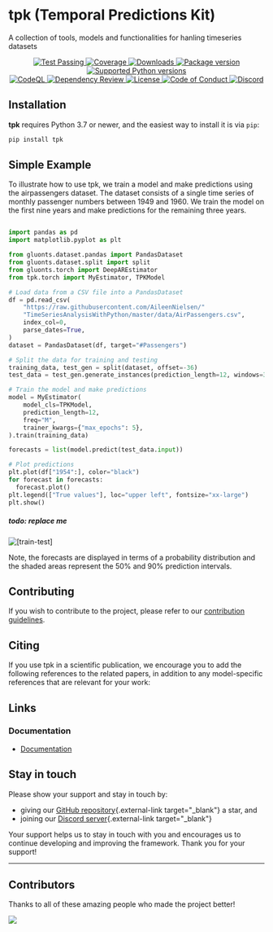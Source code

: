 # tpk (Temporal Predictions Kit)

A collection of tools, models and functionalities for hanling timeseries datasets

<!-- <img class="hide-on-website" height="100px" src="https://ts.gluon.ai/dev/_static/gluonts.svg"> -->

<!-- # GluonTS - Probabilistic Time Series Modeling in Python -->

<p align="center">
  <a href="https://github.com/airtai/tpk/actions/workflows/test.yaml" target="_blank">
    <img src="https://github.com/airtai/tpk/actions/workflows/test.yaml/badge.svg?branch=main" alt="Test Passing"/>
  </a>

<a href="https://coverage-badge.samuelcolvin.workers.dev/redirect/airtai/tpk" target="_blank">
      <img src="https://coverage-badge.samuelcolvin.workers.dev/airtai/tpk.svg" alt="Coverage">
  </a>

<a href="https://www.pepy.tech/projects/tpk" target="_blank">
    <img src="https://static.pepy.tech/personalized-badge/tpk?period=month&units=international_system&left_color=grey&right_color=green&left_text=downloads/month" alt="Downloads"/>
  </a>

<a href="https://pypi.org/project/tpk" target="_blank">
    <img src="https://img.shields.io/pypi/v/tpk?label=PyPI" alt="Package version">
  </a>

<a href="https://pypi.org/project/tpk" target="_blank">
    <img src="https://img.shields.io/pypi/pyversions/tpk.svg" alt="Supported Python versions">
  </a>

<br/>

<a href="https://github.com/airtai/tpk/actions/workflows/codeql.yml" target="_blank">
    <img src="https://github.com/airtai/tpk/actions/workflows/codeql.yml/badge.svg" alt="CodeQL">
  </a>

<a href="https://github.com/airtai/tpk/actions/workflows/dependency-review.yaml" target="_blank">
    <img src="https://github.com/airtai/tpk/actions/workflows/dependency-review.yaml/badge.svg" alt="Dependency Review">
  </a>

<a href="https://github.com/airtai/tpk/blob/main/LICENSE" target="_blank">
    <img src="https://img.shields.io/github/license/airtai/tpk.png" alt="License">
  </a>

<a href="https://github.com/airtai/tpk/blob/main/CODE_OF_CONDUCT.md" target="_blank">
    <img src="https://img.shields.io/badge/Contributor%20Covenant-2.1-4baaaa.svg" alt="Code of Conduct">
  </a>

<a href="https://discord.gg/qFm6aSqq59" target="_blank">
      <img alt="Discord" src="https://img.shields.io/discord/1085457301214855171?logo=discord">
  </a>
</p>

<!-- GluonTS is a Python package for probabilistic time series modeling, focusing on deep learning based models,
based on [PyTorch](https://pytorch.org) and [MXNet](https://mxnet.apache.org). -->

## Installation

**tpk** requires Python 3.7 or newer, and the easiest way to install it is via
`pip`:

```bash
pip install tpk
```

<!-- See the [documentation](https://ts.gluon.ai/stable/getting_started/install.html)
for more info on how GluonTS can be installed. -->

## Simple Example

To illustrate how to use tpk, we train a model and make predictions
using the airpassengers dataset. The dataset consists of a single time
series of monthly passenger numbers between 1949 and 1960. We train the model
on the first nine years and make predictions for the remaining three years.

```py

import pandas as pd
import matplotlib.pyplot as plt

from gluonts.dataset.pandas import PandasDataset
from gluonts.dataset.split import split
from gluonts.torch import DeepAREstimator
from tpk.torch import MyEstimator, TPKModel

# Load data from a CSV file into a PandasDataset
df = pd.read_csv(
    "https://raw.githubusercontent.com/AileenNielsen/"
    "TimeSeriesAnalysisWithPython/master/data/AirPassengers.csv",
    index_col=0,
    parse_dates=True,
)
dataset = PandasDataset(df, target="#Passengers")

# Split the data for training and testing
training_data, test_gen = split(dataset, offset=-36)
test_data = test_gen.generate_instances(prediction_length=12, windows=3)

# Train the model and make predictions
model = MyEstimator(
    model_cls=TPKModel,
    prediction_length=12,
    freq="M",
    trainer_kwargs={"max_epochs": 5},
).train(training_data)

forecasts = list(model.predict(test_data.input))

# Plot predictions
plt.plot(df["1954":], color="black")
for forecast in forecasts:
  forecast.plot()
plt.legend(["True values"], loc="upper left", fontsize="xx-large")
plt.show()
```

##### todo: replace me

![[train-test]](https://ts.gluon.ai/static/README/forecasts.png)

Note, the forecasts are displayed in terms of a probability distribution and
the shaded areas represent the 50% and 90% prediction intervals.

## Contributing

If you wish to contribute to the project, please refer to our
[contribution guidelines](https://github.com/airt/tpk/tree/dev/CONTRIBUTING.md).

## Citing

If you use tpk in a scientific publication, we encourage you to add the following references to the related papers,
in addition to any model-specific references that are relevant for your work:

<!-- ```bibtex
@article{gluonts_jmlr,
  author  = {Alexander Alexandrov and Konstantinos Benidis and Michael Bohlke-Schneider
    and Valentin Flunkert and Jan Gasthaus and Tim Januschowski and Danielle C. Maddix
    and Syama Rangapuram and David Salinas and Jasper Schulz and Lorenzo Stella and
    Ali Caner Türkmen and Yuyang Wang},
  title   = {{GluonTS: Probabilistic and Neural Time Series Modeling in Python}},
  journal = {Journal of Machine Learning Research},
  year    = {2020},
  volume  = {21},
  number  = {116},
  pages   = {1-6},
  url     = {http://jmlr.org/papers/v21/19-820.html}
}
```

```bibtex
@article{gluonts_arxiv,
  author  = {Alexandrov, A. and Benidis, K. and Bohlke-Schneider, M. and
    Flunkert, V. and Gasthaus, J. and Januschowski, T. and Maddix, D. C.
    and Rangapuram, S. and Salinas, D. and Schulz, J. and Stella, L. and
    Türkmen, A. C. and Wang, Y.},
  title   = {{GluonTS: Probabilistic Time Series Modeling in Python}},
  journal = {arXiv preprint arXiv:1906.05264},
  year    = {2019}
}
``` -->

## Links

### Documentation

* [Documentation](https://tpk.airt.ai/)

<!-- ### References

* [JMLR MLOSS Paper](http://www.jmlr.org/papers/v21/19-820.html)
* [ArXiv Paper](https://arxiv.org/abs/1906.05264)
* [Collected Papers from the group behind GluonTS](https://github.com/awslabs/gluonts/tree/dev/REFERENCES.md): a bibliography. -->

<!-- ### Tutorials and Workshops

* [Tutorial at IJCAI 2021 (with videos)](https://lovvge.github.io/Forecasting-Tutorial-IJCAI-2021/) with [YouTube link](https://youtu.be/AB3I9pdT46c).
* [Tutorial at WWW 2020 (with videos)](https://lovvge.github.io/Forecasting-Tutorial-WWW-2020/)
* [Tutorial at SIGMOD 2019](https://lovvge.github.io/Forecasting-Tutorials/SIGMOD-2019/)
* [Tutorial at KDD 2019](https://lovvge.github.io/Forecasting-Tutorial-KDD-2019/)
* [Tutorial at VLDB 2018](https://lovvge.github.io/Forecasting-Tutorial-VLDB-2018/)
* [Neural Time Series with GluonTS](https://youtu.be/beEJMIt9xJ8)
* [International Symposium of Forecasting: Deep Learning for Forecasting workshop](https://lostella.github.io/ISF-2020-Deep-Learning-Workshop/) -->

## Stay in touch

Please show your support and stay in touch by:

- giving our [GitHub repository](https://github.com/airtai/tpk/){.external-link target="_blank"} a star, and
- joining our [Discord server](https://discord.gg/qFm6aSqq59){.external-link target="_blank"}

Your support helps us to stay in touch with you and encourages us to
continue developing and improving the framework. Thank you for your
support!

---

## Contributors

Thanks to all of these amazing people who made the project better!

<a href="https://github.com/airtai/tpk/graphs/contributors">
  <img src="https://contrib.rocks/image?repo=airtai/tpk"/>
</a>
